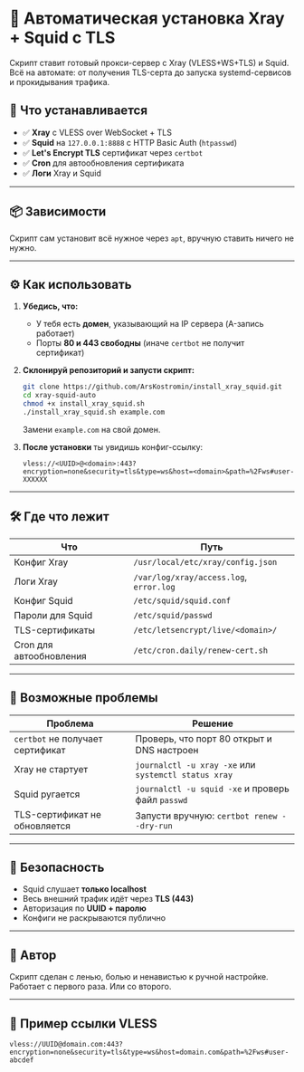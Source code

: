 # 🚀 Автоматическая установка Xray + Squid с TLS

Скрипт ставит готовый прокси-сервер с Xray (VLESS+WS+TLS) и Squid. Всё на автомате: от получения TLS-серта до запуска systemd-сервисов и прокидывания трафика.

## 🧾 Что устанавливается

- ✅ **Xray** с VLESS over WebSocket + TLS
- ✅ **Squid** на `127.0.0.1:8888` с HTTP Basic Auth (`htpasswd`)
- ✅ **Let's Encrypt TLS** сертификат через `certbot`
- ✅ **Cron** для автообновления сертификата
- ✅ **Логи** Xray и Squid

---

## 📦 Зависимости

Скрипт сам установит всё нужное через `apt`, вручную ставить ничего не нужно.

---

## ⚙️ Как использовать

1. **Убедись, что:**

   - У тебя есть **домен**, указывающий на IP сервера (A-запись работает)
   - Порты **80 и 443 свободны** (иначе `certbot` не получит сертификат)

2. **Склонируй репозиторий и запусти скрипт:**

   ```bash
   git clone https://github.com/ArsKostromin/install_xray_squid.git
   cd xray-squid-auto
   chmod +x install_xray_squid.sh
   ./install_xray_squid.sh example.com
   ```

   Замени `example.com` на свой домен.

3. **После установки** ты увидишь конфиг-ссылку:

   ```
   vless://<UUID>@<domain>:443?encryption=none&security=tls&type=ws&host=<domain>&path=%2Fws#user-XXXXXX
   ```

---

## 🛠 Где что лежит

| Что                     | Путь                                      |
|--------------------------|-------------------------------------------|
| Конфиг Xray              | `/usr/local/etc/xray/config.json`         |
| Логи Xray                | `/var/log/xray/access.log`, `error.log`   |
| Конфиг Squid             | `/etc/squid/squid.conf`                   |
| Пароли для Squid         | `/etc/squid/passwd`                       |
| TLS-сертификаты          | `/etc/letsencrypt/live/<domain>/`         |
| Cron для автообновления  | `/etc/cron.daily/renew-cert.sh`           |

---

## 🧯 Возможные проблемы

| Проблема                                | Решение                                                |
|-----------------------------------------|---------------------------------------------------------|
| `certbot` не получает сертификат        | Проверь, что порт 80 открыт и DNS настроен             |
| Xray не стартует                        | `journalctl -u xray -xe` или `systemctl status xray`   |
| Squid ругается                          | `journalctl -u squid -xe` и проверь файл `passwd`      |
| TLS-сертификат не обновляется           | Запусти вручную: `certbot renew --dry-run`             |

---

## 🔐 Безопасность

- Squid слушает **только localhost**
- Весь внешний трафик идёт через **TLS (443)**
- Авторизация по **UUID + паролю**
- Конфиги не раскрываются публично

---

## 🤘 Автор

Скрипт сделан с ленью, болью и ненавистью к ручной настройке. Работает с первого раза. Или со второго.

---

## 🐉 Пример ссылки VLESS

```
vless://UUID@domain.com:443?encryption=none&security=tls&type=ws&host=domain.com&path=%2Fws#user-abcdef
```

